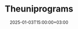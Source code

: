 ---
weight: 10000
date: 2024-12-27T12:00:00+00:00
title: "Theuniprograms"
icon: travel_explore
description: "ExploreUni: Connecting You to Worldwide Higher Education Opportunities"
date: 2025-01-03T15:00:00+03:00
---